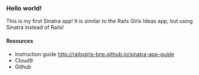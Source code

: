 ### Hello world!
This is my first Sinatra app! It is similar to the Rails Girls Ideas app, but using Sinatra instead of Rails!

#### Resources
- Instruction guide http://railsgirls-bne.github.io/sinatra-app-guide
- Cloud9 
- Github